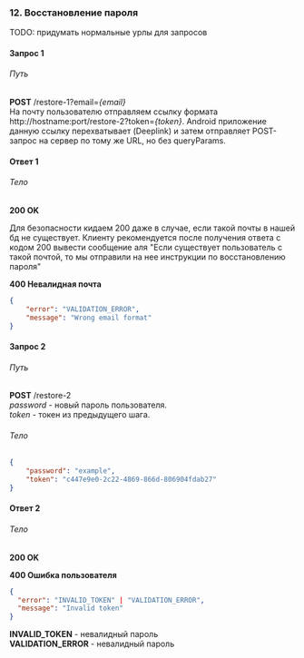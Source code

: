 ### 12. Восстановление пароля

TODO: придумать нормальные урлы для запросов

#### Запрос 1
###### Путь
**POST** /restore-1?email=*{email}*<br>
На почту пользователю отправляем ссылку формата http://hostname:port/restore-2?token=*{token}*.
Android приложение данную ссылку перехватывает (Deeplink) и затем отправляет POST-запрос на сервер по тому же URL, 
но без queryParams.
#### Ответ 1
###### Тело
**200 OK**

Для безопасности кидаем 200 даже в случае, если такой почты в нашей бд не существует. 
Клиенту рекомендуется после получения ответа с кодом 200 вывести сообщение аля 
"Если существует пользователь с такой почтой, то мы отправили на нее инструкции по восстановлению пароля" 

**400 Невалидная почта**
```json
{
	"error": "VALIDATION_ERROR",
	"message": "Wrong email format"
}
```
#### Запрос 2
###### Путь
**POST** /restore-2<br>
*password*  - новый пароль пользователя. <br> *token* - токен из предыдущего шага.
###### Тело
```json
{
	"password": "example",
	"token": "c447e9e0-2c22-4869-866d-806904fdab27"
}
```
#### Ответ 2
###### Тело
**200 OK**

**400 Ошибка пользователя**
```json
{
  "error": "INVALID_TOKEN" | "VALIDATION_ERROR",
  "message": "Invalid token"
}
```
**INVALID_TOKEN** - невалидный пароль <br>
**VALIDATION_ERROR** - невалидный пароль